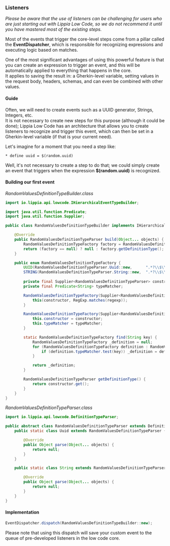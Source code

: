 ### Listeners
_Please be aware that the use of listeners can be challenging for users who are just starting out with Lippia Low Code, so we do not recommend it until you have mastered most of the existing steps._

Most of the events that trigger the core-level steps come from a pillar called the **EventDispatcher**, which is responsible for recognizing expressions and executing logic based on matches.

One of the most significant advantages of using this powerful feature is that you can create an expression to trigger an event, and this will be automatically applied to everything that happens in the core.  
It applies to saving the result in: a Gherkin-level variable, setting values in the request body, headers, schemas, and can even be combined with other values.

#### Guide
Often, we will need to create events such as a UUID generator, Strings, Integers, etc.  
It is not necessary to create new steps for this purpose (although it could be done); Lippia Low Code has an architecture that allows you to create listeners to recognize and trigger this event, which can then be set in a Gherkin-level variable (if that is your current need).

Let's imagine for a moment that you need a step like:

```gherkin
* define uuid = $(random.uuid)
```

Well, it's not necessary to create a step to do that; we could simply create an event that triggers when the expression **$(random.uuid)** is recognized.

#### Building our first event

*RandomValuesDefinitionTypeBuilder.class*
```java
import io.lippia.api.lowcode.IHierarchicalEventTypeBuilder;

import java.util.function.Predicate;
import java.util.function.Supplier;

public class RandomValuesDefinitionTypeBuilder implements IHierarchicalEventTypeBuilder<RandomValuesDefinitionTypeParser> {

    @Override
    public RandomValuesDefinitionTypeParser build(Object... objects) {
        RandomValuesDefinitionTypeFactory factory = RandomValuesDefinitionTypeFactory.find(objects[0].toString());
        return (factory == null) ? null : factory.getDefinitionType();
    }

    public enum RandomValuesDefinitionTypeFactory {
        UUID(RandomValuesDefinitionTypeParser.Uuid::new,      ".*?\\$\\(random.uuid\\).*?"),
        STRING(RandomValuesDefinitionTypeParser.String::new,  ".*?\\$\\(random.string\\).*?");
        
        private final Supplier<RandomValuesDefinitionTypeParser> constructor;
        private final Predicate<String> typeMatcher;

        RandomValuesDefinitionTypeFactory(Supplier<RandomValuesDefinitionTypeParser> constructor, String regexp) {
            this(constructor, RegExp.matches(regexp));
        }

        RandomValuesDefinitionTypeFactory(Supplier<RandomValuesDefinitionTypeParser> constructor, Predicate<String> typeMatcher) {
            this.constructor = constructor;
            this.typeMatcher = typeMatcher;
        }

        static RandomValuesDefinitionTypeFactory find(String key) {
            RandomValuesDefinitionTypeFactory _definition = null;
            for (RandomValuesDefinitionTypeFactory definition : RandomValuesDefinitionTypeFactory.values()) {
                if (definition.typeMatcher.test(key)) _definition = definition;
            }

            return _definition;
        }

        RandomValuesDefinitionTypeParser getDefinitionType() {
            return constructor.get();
        }
    }
}
```

*RandomValuesDefinitionTypeParser.class*
```java
import io.lippia.api.lowcode.DefinitionTypeParser;

public abstract class RandomValuesDefinitionTypeParser extends DefinitionTypeParser {
    public static class Uuid extends RandomValuesDefinitionTypeParser {

        @Override
        public Object parse(Object... objects) {
            return null;
        }
    }

    public static class String extends RandomValuesDefinitionTypeParser {

        @Override
        public Object parse(Object... objects) {
            return null;
        }
    }
}
```

#### Implementation

```java
EventDispatcher.dispatch(RandomValuesDefinitionTypeBuilder::new);
```

Please note that using this dispatch will save your custom event to the queue of pre-developed listeners in the low code core.